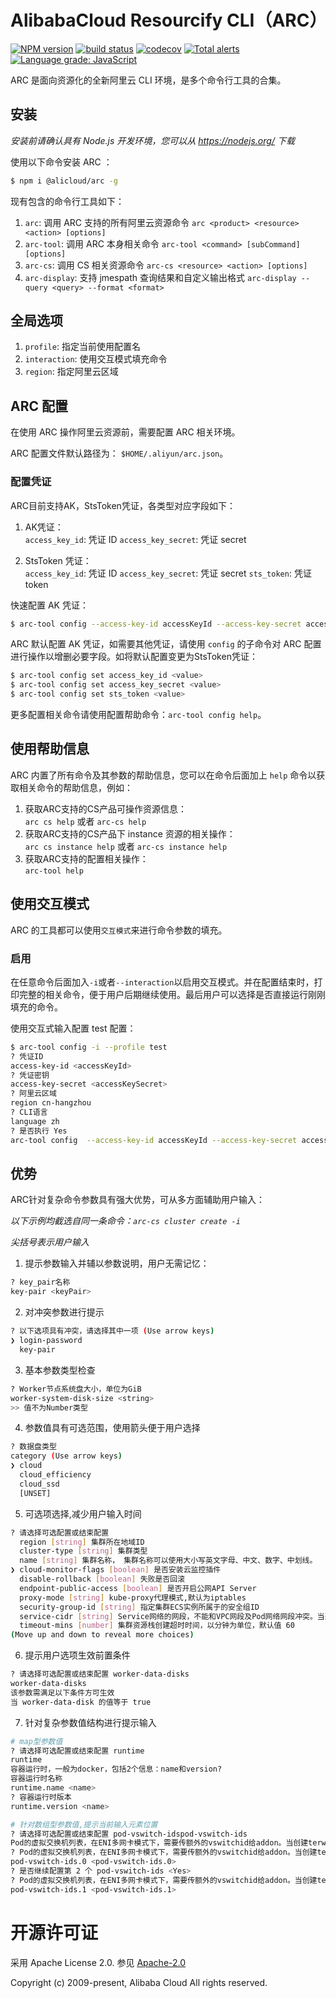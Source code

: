 # AlibabaCloud Resourcify CLI（ARC）

[![NPM version][npm-image]][npm-url]
[![build status][travis-image]][travis-url]
[![codecov][cov-image]][cov-url]
[![Total alerts][alerts-image]][alerts-url]
[![Language grade: JavaScript][grade-image]][grade-url]

[npm-image]: https://img.shields.io/npm/v/@alicloud/arc.svg?style=flat-square
[npm-url]: https://npmjs.org/package/@alicloud/arc
[travis-image]: https://img.shields.io/travis/aliyun/alibabacloud-resourcify-cli/master.svg?style=flat-square
[travis-url]: https://travis-ci.org/aliyun/alibabacloud-resourcify-cli
[cov-image]: https://codecov.io/gh/aliyun/alibabacloud-resourcify-cli/branch/master/graph/badge.svg
[cov-url]: https://codecov.io/gh/aliyun/alibabacloud-resourcify-cli
[alerts-image]:https://img.shields.io/lgtm/alerts/g/aliyun/alibabacloud-resourcify-cli.svg?logo=lgtm&logoWidth=18
[alerts-url]:https://lgtm.com/projects/g/aliyun/alibabacloud-resourcify-cli/alerts/
[grade-image]:https://img.shields.io/lgtm/grade/javascript/g/aliyun/alibabacloud-resourcify-cli.svg?logo=lgtm&logoWidth=18
[grade-url]:https://lgtm.com/projects/g/aliyun/alibabacloud-resourcify-cli/context:javascript

ARC 是面向资源化的全新阿里云 CLI 环境，是多个命令行工具的合集。

## 安装

*安装前请确认具有 Node.js 开发环境，您可以从 https://nodejs.org/ 下载*

使用以下命令安装 ARC ：

```sh
$ npm i @alicloud/arc -g
```

现有包含的命令行工具如下：

1. `arc`: 调用 ARC 支持的所有阿里云资源命令
`arc <product> <resource> <action> [options]`
2. `arc-tool`: 调用 ARC 本身相关命令
`arc-tool <command> [subCommand] [options]`
3. `arc-cs`: 调用 CS 相关资源命令
`arc-cs <resource> <action> [options]`
4. `arc-display`: 支持 jmespath 查询结果和自定义输出格式
`arc-display --query <query> --format <format>`

## 全局选项

1. `profile`: 指定当前使用配置名
2. `interaction`: 使用交互模式填充命令
3. `region`: 指定阿里云区域

## ARC 配置

在使用 ARC 操作阿里云资源前，需要配置 ARC 相关环境。

ARC 配置文件默认路径为： `$HOME/.aliyun/arc.json`。

### 配置凭证

ARC目前支持AK，StsToken凭证，各类型对应字段如下：

1. AK凭证：  
`access_key_id`: 凭证 ID
`access_key_secret`: 凭证 secret

2. StsToken 凭证：  
`access_key_id`: 凭证 ID
`access_key_secret`: 凭证 secret
`sts_token`: 凭证 token

快速配置 AK 凭证：

```sh
$ arc-tool config --access-key-id accessKeyId --access-key-secret accessKeySecret --region region
```

ARC 默认配置 AK 凭证，如需要其他凭证，请使用 `config` 的子命令对 ARC 配置进行操作以增删必要字段。如将默认配置变更为StsToken凭证：

```sh
$ arc-tool config set access_key_id <value>
$ arc-tool config set access_key_secret <value>
$ arc-tool config set sts_token <value>
```

更多配置相关命令请使用配置帮助命令：`arc-tool config help`。

## 使用帮助信息

ARC 内置了所有命令及其参数的帮助信息，您可以在命令后面加上 `help` 命令以获取相关命令的帮助信息，例如：
1. 获取ARC支持的CS产品可操作资源信息：  
`arc cs help` 或者 `arc-cs help`
2. 获取ARC支持的CS产品下 instance 资源的相关操作：  
`arc cs instance help` 或者 `arc-cs instance help`
3. 获取ARC支持的配置相关操作：  
`arc-tool help`

## 使用交互模式

ARC 的工具都可以使用`交互模式`来进行命令参数的填充。

### 启用

在任意命令后面加入`-i`或者`--interaction`以启用交互模式。并在配置结束时，打印完整的相关命令，便于用户后期继续使用。最后用户可以选择是否直接运行刚刚填充的命令。

使用交互式输入配置 test 配置：

```sh
$ arc-tool config -i --profile test
? 凭证ID
access-key-id <accessKeyId>
? 凭证密钥
access-key-secret <accessKeySecret>
? 阿里云区域
region cn-hangzhou
? CLI语言
language zh
? 是否执行 Yes
arc-tool config  --access-key-id accessKeyId --access-key-secret accessKeySecret --region cn-hangzhou --language zh
```

## 优势

ARC针对复杂命令参数具有强大优势，可从多方面辅助用户输入：

*以下示例均截选自同一条命令：`arc-cs cluster create -i`*

*尖括号表示用户输入*

1. 提示参数输入并辅以参数说明，用户无需记忆：

```sh
? key_pair名称
key-pair <keyPair>
```

2. 对冲突参数进行提示
```sh
? 以下选项具有冲突，请选择其中一项 (Use arrow keys)
❯ login-password 
  key-pair 
```

3. 基本参数类型检查

```sh
? Worker节点系统盘大小，单位为GiB
worker-system-disk-size <string>
>> 值不为Number类型
```

4. 参数值具有可选范围，使用箭头便于用户选择


```sh
? 数据盘类型
category (Use arrow keys)
❯ cloud 
  cloud_efficiency 
  cloud_ssd 
  [UNSET] 
```

5. 可选项选择,减少用户输入时间

```sh
? 请选择可选配置或结束配置 
  region [string] 集群所在地域ID 
  cluster-type [string] 集群类型 
  name [string] 集群名称， 集群名称可以使用大小写英文字母、中文、数字、中划线。 
❯ cloud-monitor-flags [boolean] 是否安装云监控插件 
  disable-rollback [boolean] 失败是否回滚 
  endpoint-public-access [boolean] 是否开启公网API Server 
  proxy-mode [string] kube-proxy代理模式,默认为iptables 
  security-group-id [string] 指定集群ECS实例所属于的安全组ID 
  service-cidr [string] Service网络的网段，不能和VPC网段及Pod网络网段冲突。当选择系统自动创建VPC时，默认使用172.19.0.0/20网段 
  timeout-mins [number] 集群资源栈创建超时时间，以分钟为单位，默认值 60 
(Move up and down to reveal more choices)
```

6. 提示用户选项生效前置条件

```sh
? 请选择可选配置或结束配置 worker-data-disks
worker-data-disks
该参数需满足以下条件方可生效
当 worker-data-disk 的值等于 true
```

7. 针对复杂参数值结构进行提示输入

```sh
# map型参数值
? 请选择可选配置或结束配置 runtime
runtime
容器运行时，一般为docker，包括2个信息：name和version? 
容器运行时名称
runtime.name <name>
? 容器运行时版本
runtime.version <name>

# 针对数组型参数值,提示当前输入元素位置
? 请选择可选配置或结束配置 pod-vswitch-idspod-vswitch-ids
Pod的虚拟交换机列表，在ENI多网卡模式下，需要传额外的vswitchid给addon。当创建terway网络类型的集群时，该字段为必填。
? Pod的虚拟交换机列表，在ENI多网卡模式下，需要传额外的vswitchid给addon。当创建terway网络类型的集群时，该字段为必填。
pod-vswitch-ids.0 <pod-vswitch-ids.0>
? 是否继续配置第 2 个 pod-vswitch-ids <Yes> 
? Pod的虚拟交换机列表，在ENI多网卡模式下，需要传额外的vswitchid给addon。当创建terway网络类型的集群时，该字段为必填。
pod-vswitch-ids.1 <pod-vswitch-ids.1>
```

# 开源许可证

采用 Apache License 2.0. 参见 [Apache-2.0](/LICENSE)

Copyright (c) 2009-present, Alibaba Cloud All rights reserved.
